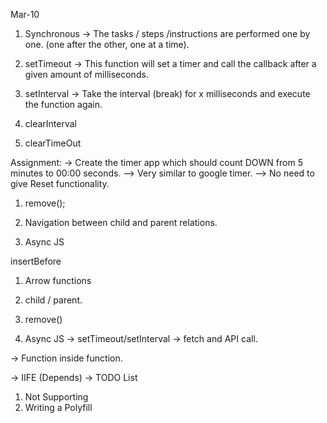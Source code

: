 Mar-10

1. Synchronous -> The tasks / steps /instructions are performed one by one. (one after the other, one at a time).

2. setTimeout -> This function will set a timer and call the callback after a given amount of milliseconds.
3. setInterval -> Take the interval (break) for x milliseconds and execute the function again.
4. clearInterval
5. clearTimeOut

Assignment:
-> Create the timer app which should count DOWN from 5 minutes to 00:00 seconds.
--> Very similar to google timer.
--> No need to give Reset functionality.


1. remove();
2. Navigation between child and parent relations.

3. Async JS 

insertBefore


1. Arrow functions

5. child / parent.
6. remove()

7. Async JS
-> setTimeout/setInterval
-> fetch and API call.



-> Function inside function.

-> IIFE (Depends)
-> TODO List



1. Not Supporting
2. Writing a Polyfill
